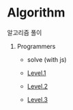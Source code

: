 # Algorithm
알고리즘 풀이
1. Programmers

    - solve (with js)

    - [Level.1](https://github.com/Mirandalaw/Algorithm/tree/main/programmers/Level%201)
  
    - [Level.2](https://github.com/Mirandalaw/Algorithm/tree/main/programmers/Level%202)
      
    - [Level.3](https://github.com/Mirandalaw/Algorithm/tree/main/programmers/Level%203)
